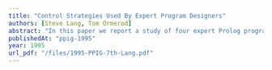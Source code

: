 ```yaml
---
title: "Control Strategies Used By Expert Program Designers"
authors: [Steve Lang, Tom Ormerod]
abstract: "In this paper we report a study of four expert Prolog programmers designing and coding solutions to an enlarged version of the well-known 'signals' problem. Data are provided showing that experts adopt a predominately structured rather than an opportunistic approach to decomposing design problems. However. the structured approach they appear to adopt is not one of the generally prescribed pure top-down approaches of breadth-first or depth-first problem decomposition. Instead, expert Prolog programmers adopt what we have termed a 'children-first' approach to problem decomposition, in which the relative advantages of breadth-first and depth-first approaches are maximised whilst the disadvantages of these approaches are minimised. We also discuss causes of the few structure-divergent activities that were observed. as well as examining reasons why designers might switch between different structure-congruent strategies."
publishedAt: "ppig-1995"
year: 1995
url_pdf: "/files/1995-PPIG-7th-Lang.pdf"
---
```

